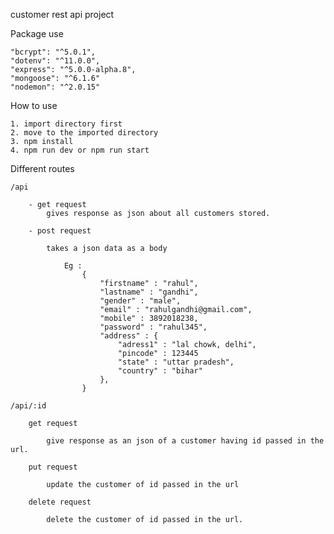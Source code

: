 customer rest api project

Package use 
     
    "bcrypt": "^5.0.1",
    "dotenv": "^11.0.0",
    "express": "^5.0.0-alpha.8",
    "mongoose": "^6.1.6"
    "nodemon": "^2.0.15"

How to use 

    1. import directory first
    2. move to the imported directory
    3. npm install 
    4. npm run dev or npm run start

Different routes

    /api

        - get request 
            gives response as json about all customers stored.
        
        - post request 

            takes a json data as a body

                Eg :
                    {
                        "firstname" : "rahul",
                        "lastname" : "gandhi",
                        "gender" : "male",
                        "email" : "rahulgandhi@gmail.com",
                        "mobile" : 3892018238,
                        "password" : "rahul345",
                        "address" : {
                            "adress1" : "lal chowk, delhi",
                            "pincode" : 123445
                            "state" : "uttar pradesh",
                            "country" : "bihar"
                        },
                    }
    
    /api/:id

        get request 

            give response as an json of a customer having id passed in the url.
        
        put request

            update the customer of id passed in the url
        
        delete request

            delete the customer of id passed in the url.
